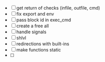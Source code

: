 - [ ] get return of checks (infile, outfile, cmd)
- [ ] fix export and env
- [ ] pass block id in exec_cmd
- [ ] create a free all
- [ ] handle signals
- [ ] shlvl
- [ ] redirections with built-ins
- [ ] make functions static
- [ ] 